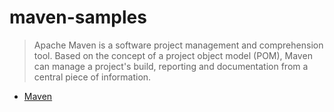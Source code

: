 # maven-samples

>Apache Maven is a software project management and comprehension tool. Based 
>on the concept of a project object model (POM), Maven can manage a project's 
>build, reporting and documentation from a central piece of information.

- [Maven](https://maven.apache.org/)